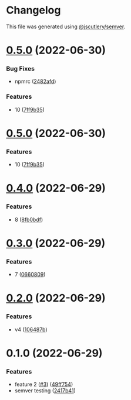 # Changelog

This file was generated using [@jscutlery/semver](https://github.com/jscutlery/semver).

# [0.5.0](https://github.com/jericopingul/nx-semver/compare/pub-lib-2-0.4.0...pub-lib-2-0.5.0) (2022-06-30)


### Bug Fixes

* npmrc ([2482afd](https://github.com/jericopingul/nx-semver/commit/2482afd62ba820d39ce4fc9dca8846628c9070bf))


### Features

* 10 ([7ff9b35](https://github.com/jericopingul/nx-semver/commit/7ff9b35549e0cbd50a1c67389948e32bb4c0f4d1))



# [0.5.0](https://github.com/jericopingul/nx-semver/compare/pub-lib-2-0.4.0...pub-lib-2-0.5.0) (2022-06-30)


### Features

* 10 ([7ff9b35](https://github.com/jericopingul/nx-semver/commit/7ff9b35549e0cbd50a1c67389948e32bb4c0f4d1))



# [0.4.0](https://github.com/jericopingul/nx-semver/compare/pub-lib-2-0.3.0...pub-lib-2-0.4.0) (2022-06-29)


### Features

* 8 ([8fb0bdf](https://github.com/jericopingul/nx-semver/commit/8fb0bdf81f87d9fbf42acdc26eebaee7a8dcd4dd))



# [0.3.0](https://github.com/jericopingul/nx-semver/compare/pub-lib-2-0.2.0...pub-lib-2-0.3.0) (2022-06-29)


### Features

* 7 ([0660809](https://github.com/jericopingul/nx-semver/commit/06608099c1bdddb8ed4bbda289f8c3fbca38443b))



# [0.2.0](https://github.com/jericopingul/nx-semver/compare/pub-lib-2-0.1.0...pub-lib-2-0.2.0) (2022-06-29)


### Features

* v4 ([106487b](https://github.com/jericopingul/nx-semver/commit/106487b0af8ac51f18c3852acaf1fd12c1e37425))



# 0.1.0 (2022-06-29)


### Features

* feature 2 ([#3](https://github.com/jericopingul/nx-semver/issues/3)) ([49ff754](https://github.com/jericopingul/nx-semver/commit/49ff754d31da776c05088f65d87467461cf4aebf))
* semver testing ([2417b41](https://github.com/jericopingul/nx-semver/commit/2417b41d6a8d3d4c57fca75dcb86e68e9bb454bf))
